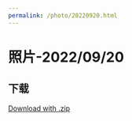 ```yaml
---
permalink: /photo/20220920.html
---
```


# 照片-2022/09/20

## 下载

[Download with .zip](https://fqsw.lanzouw.com/iy8p40dvk89c)
